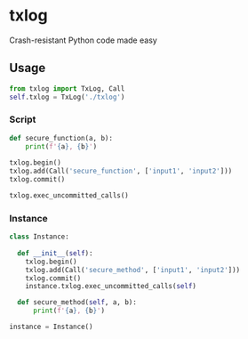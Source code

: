# txlog
Crash-resistant Python code made easy

## Usage
```python
from txlog import TxLog, Call
self.txlog = TxLog('./txlog')
```

### Script
```python
def secure_function(a, b):
    print(f'{a}, {b}')
    
txlog.begin()
txlog.add(Call('secure_function', ['input1', 'input2']))
txlog.commit()

txlog.exec_uncommitted_calls()
```

### Instance
```python
class Instance:
  
  def __init__(self):
    txlog.begin()
    txlog.add(Call('secure_method', ['input1', 'input2']))
    txlog.commit()
    instance.txlog.exec_uncommitted_calls(self)

  def secure_method(self, a, b):
      print(f'{a}, {b}')

instance = Instance()
```

